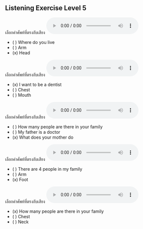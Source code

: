 ## Listening Exercise Level 5

เลือกคำศัพท์ที่ตรงกับเสียง  ![](/media/audio/head.mp3) 
 - ( ) Where do you live
 - ( ) Arm
 - (x) Head


เลือกคำศัพท์ที่ตรงกับเสียง  ![](/media/audio/I&#x20;want&#x20;to&#x20;be&#x20;a&#x20;dentist.mp3) 
 - (x) I want to be a dentist
 - ( ) Chest
 - ( ) Mouth


เลือกคำศัพท์ที่ตรงกับเสียง  ![](/media/audio/What&#x20;does&#x20;your&#x20;mother&#x20;do.mp3) 
 - ( ) How many people are there in your family
 - ( ) My father is a doctor
 - (x) What does your mother do


เลือกคำศัพท์ที่ตรงกับเสียง  ![](/media/audio/foot.mp3) 
 - ( ) There are 4 people in my family
 - ( ) Arm
 - (x) Foot


เลือกคำศัพท์ที่ตรงกับเสียง  ![](/media/audio/How&#x20;many&#x20;people&#x20;are&#x20;there&#x20;in&#x20;your&#x20;family.mp3) 
 - (x) How many people are there in your family
 - ( ) Chest
 - ( ) Neck

